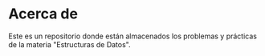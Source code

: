 # Acerca de
Este es un repositorio donde están almacenados los problemas y prácticas de la materia "Estructuras de Datos".